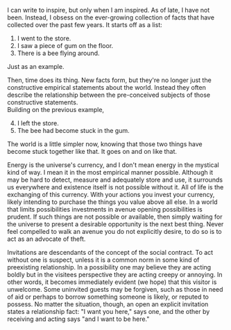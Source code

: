 I can write to inspire, but only when I am inspired. As of late, I have not been. Instead, I obsess on the ever-growing collection of facts that have collected over the past few years. It starts off as a list: 

1. I went to the store. 
2. I saw a piece of gum on the floor. 
3. There is a bee flying around.  

Just as an example.  

Then, time does its thing. New facts form, but they're no longer just the constructive empirical statements about the world. Instead they often describe the relationship between the pre-conceived subjects of those constructive statements.  
Building on the previous example, 

4. I left the store. 
5. The bee had become stuck in the gum. 

The world is a little simpler now, knowing that those two things have become stuck together like that. It goes on and on like that. 

Energy is the universe's currency, and I don't mean energy in the mystical kind of way. I mean it in the most empirical manner possible. Although it may be hard to detect, measure and adequately store and use, it surrounds us everywhere and existence itself is not possible without it. All of life is the exchanging of this currency. With your actions you invest your currency, likely intending to purchase the things you value above all else. In a world that limits possibilities investments in avenue opening possibilities is prudent. If such things are not possible or available, then simply waiting for the universe to present a desirable opportunity is the next best thing. Never feel compelled to walk an avenue you do not explicitly desire, to do so is to act as an advocate of theft.  

Invitations are descendants of the concept of the social contract. To act without one is suspect, unless it is a common norm in some kind of preexisting relationship. In a possibility one may believe they are acting boldly but in the visitees perspective they are acting creepy or annoying. In other words, it becomes immediately evident (we hope) that this visitor is unwelcome. Some uninvited guests may be forgiven, such as those in need of aid or perhaps to borrow something someone is likely, or reputed to possess. No matter the situation, though, an open an explicit invitation states a relationship fact: "I want you here," says one, and the other by receiving and acting says "and I want to be here."
